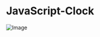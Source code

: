 # JavaScript-Clock

![Image](https://user-images.githubusercontent.com/43077165/127734156-e0db42af-6516-4dd5-87f8-a2745c227bf2.png)
